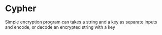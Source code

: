 # Cypher

Simple encryption program can takes a string and a key as separate inputs and encode, or decode an encrypted string with a key 
